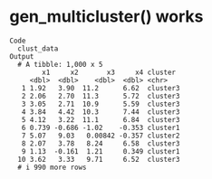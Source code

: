 # gen_multicluster() works

    Code
      clust_data
    Output
      # A tibble: 1,000 x 5
            x1     x2       x3     x4 cluster 
         <dbl>  <dbl>    <dbl>  <dbl> <chr>   
       1 1.92   3.90  11.2      6.62  cluster3
       2 2.06   2.70  11.3      5.72  cluster3
       3 3.05   2.71  10.9      5.59  cluster3
       4 3.84   4.42  10.3      7.44  cluster3
       5 4.12   3.22  11.1      6.84  cluster3
       6 0.739 -0.686 -1.02    -0.353 cluster1
       7 5.07   9.03   0.00842 -0.357 cluster2
       8 2.07   3.78   8.24     6.58  cluster3
       9 1.13  -0.161  1.21     0.349 cluster1
      10 3.62   3.33   9.71     6.52  cluster3
      # i 990 more rows

